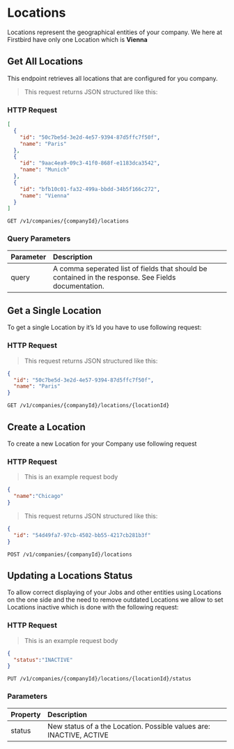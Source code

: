 # Locations

Locations represent the geographical entities of your company. We here at Firstbird have only one Location which is **Vienna**

## Get All Locations

This endpoint retrieves all locations that are configured for you company.

> This request returns JSON structured like this:

### HTTP Request

```json
[
  {
    "id": "50c7be5d-3e2d-4e57-9394-87d5ffc7f50f",
    "name": "Paris"
  },
  {
    "id": "9aac4ea9-09c3-41f0-868f-e1183dca3542",
    "name": "Munich"
  },
  {
    "id": "bfb10c01-fa32-499a-bbdd-34b5f166c272",
    "name": "Vienna"
  }
]
```

`GET /v1/companies/{companyId}/locations`

### Query Parameters
| Parameter | Description                                                                                          |
|:----------|:-----------------------------------------------------------------------------------------------------|
| query     | A comma seperated list of fields that should be contained in the response. See Fields documentation. |

## Get a Single Location
To get a single Location by it’s Id you have to use following request:

### HTTP Request

> This request returns JSON structured like this:

```json
{
  "id": "50c7be5d-3e2d-4e57-9394-87d5ffc7f50f",
  "name": "Paris"
}
```

`GET /v1/companies/{companyId}/locations/{locationId}`

## Create a Location

To create a new Location for your Company use following request

### HTTP Request

> This is an example request body

```json
{
  "name":"Chicago"
}
```

> This request returns JSON structured like this:

```json
{
  "id": "54d49fa7-97cb-4502-bb55-4217cb281b3f"
}
```

`POST /v1/companies/{companyId}/locations`

## Updating a Locations Status

To allow correct displaying of your Jobs and other entities using Locations on the one side and the need to remove outdated Locations we allow to set Locations inactive which is done with the following request:

### HTTP Request

> This is an example request body

```json
{
  "status":"INACTIVE"
}
```

`PUT /v1/companies/{companyId}/locations/{locationId}/status`

### Parameters
| Property | Description                                                         |
|:---------|:--------------------------------------------------------------------|
| status   | New status of a the Location. Possible values are: INACTIVE, ACTIVE |
